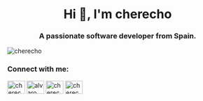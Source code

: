 <h1 align="center">Hi 👋, I'm cherecho</h1>
<h3 align="center">A passionate software developer from Spain.</h3>
<p><img align="center" src="https://github-readme-stats.vercel.app/api/top-langs?username=cherecho&show_icons=true&theme=dark&locale=en&layout=compact" alt="cherecho" /></p>


<h3 align="left">Connect with me:</h3>
<p align="left">
<a href="https://twitter.com/cherecho_" target="blank"><img align="center" src="https://raw.githubusercontent.com/rahuldkjain/github-profile-readme-generator/master/src/images/icons/Social/twitter.svg" alt="cherecho_" height="30" width="40" /></a>
<a href="https://linkedin.com/in/alvaro cerezo pedrero" target="blank"><img align="center" src="https://raw.githubusercontent.com/rahuldkjain/github-profile-readme-generator/master/src/images/icons/Social/linked-in-alt.svg" alt="alvaro cerezo pedrero" height="30" width="40" /></a>
<a href="https://www.leetcode.com/cherecho_" target="blank"><img align="center" src="https://raw.githubusercontent.com/rahuldkjain/github-profile-readme-generator/master/src/images/icons/Social/leet-code.svg" alt="cherecho_" height="30" width="40" /></a>
<a href="https://discord.gg/cherecho_" target="blank"><img align="center" src="https://raw.githubusercontent.com/rahuldkjain/github-profile-readme-generator/master/src/images/icons/Social/discord.svg" alt="cherecho_" height="30" width="40" /></a>
</p>
